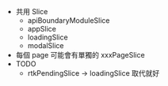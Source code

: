 - 共用 Slice
  - apiBoundaryModuleSlice
  - appSlice
  - loadingSlice
  - modalSlice
- 每個 page 可能會有單獨的 xxxPageSlice
- TODO
  - rtkPendingSlice -> loadingSlice 取代就好
